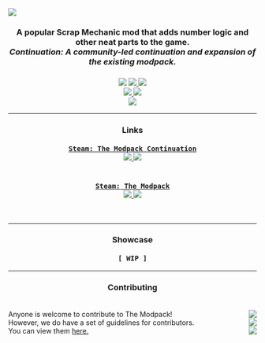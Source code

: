 <img src="https://raw.githubusercontent.com/SMTheGuild/The-Modpack/master/preview.jpg" align="center">

<h3 align="center">
  A popular Scrap Mechanic mod that adds number logic and other neat parts to the game.<br>
  <i>Continuation: A community-led continuation and expansion of the existing modpack.</i><br>
</h3>

<h3 align="center">
  <a href="https://github.com/SMTheGuild/The-Modpack/releases/latest">
    <img src="https://img.shields.io/github/v/release/SMTheGuild/The-Modpack?include_prereleases&label=latest%20release&logo=github&style=for-the-badge"></a>

  <a href="#readme.md">
    <img src="https://img.shields.io/github/release-date-pre/SMTheGuild/The-Modpack?label=from&style=for-the-badge">
    <img src="https://img.shields.io/badge/game%20version-0.5.1-success?style=for-the-badge">
  </a>
  <br>

  <a href="https://steamcommunity.com/sharedfiles/filedetails/?id=2448492759">
    <img src="https://img.shields.io/steam/downloads/2448492759?style=for-the-badge&logo=steam">
    <img src="https://img.shields.io/steam/favorites/2448492759?style=for-the-badge&logo=steam">
  </a>
  <br>
  
  <a href="https://discord.gg/SVEFyus">
    <img src="https://img.shields.io/discord/706444957099098162?color=7289DA&logo=discord&logoColor=FFFFFF&style=for-the-badge">
  </a>
</h3>

<hr>

<h3 align="center">
  Links
  <br><br>
  <a href="https://steamcommunity.com/sharedfiles/filedetails/?id=2448492759">
    <code>Steam: The Modpack Continuation</code>
  </a>
  <br>
  <a href="#readme.md">
    <img src="https://img.shields.io/steam/downloads/2448492759?style=flat">
    <img src="https://img.shields.io/steam/favorites/2448492759?style=flat">
  </a>
  <br><br><br>
  <a href="https://steamcommunity.com/sharedfiles/filedetails/?id=881254777">
    <code>Steam: The Modpack</code>
  </a>
  <br>
  <a href="#readme.md">
    <img src="https://img.shields.io/steam/downloads/881254777?style=flat">
    <img src="https://img.shields.io/steam/favorites/881254777?style=flat">
  </a>
</h3>
<br>

<hr>

<h3 align="center">
  Showcase<br><br>
  <code>[ WIP ]</code>
</h3>

<hr>


<h3 align="center">
  Contributing<br><br>
</h3>
<p>
  Anyone is welcome to contribute to The Modpack!<a href="https://github.com/SMTheGuild/The-Modpack/graphs/contributors"><img align="right" src="https://img.shields.io/github/contributors-anon/SMTheGuild/The-Modpack"></a><br>
  However, we do have a set of guidelines for contributors.<a href="https://github.com/SMTheGuild/The-Modpack/issues?q=is%3Aopen"><img align="right" src="https://img.shields.io/github/issues-pr-raw/SMTheGuild/The-Modpack?label=open%20requests"></a><br>
  You can view them <a href="https://github.com/SMTheGuild/The-Modpack/blob/dev/CONTRIBUTING.md">here.</a><a href="https://github.com/SMTheGuild/The-Modpack/issues?q=is%3Aclosed"><img align="right" src="https://img.shields.io/github/issues-pr-closed-raw/SMTheGuild/The-Modpack?label=closed%20requests"></a>
</p>
